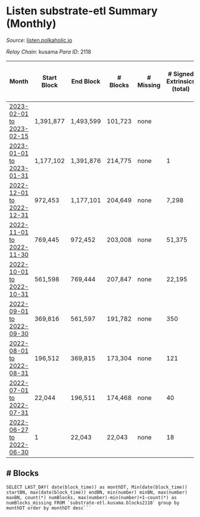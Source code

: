 # Listen substrate-etl Summary (Monthly)

_Source_: [listen.polkaholic.io](https://listen.polkaholic.io)

*Relay Chain*: kusama
*Para ID*: 2118



| Month | Start Block | End Block | # Blocks | # Missing | # Signed Extrinsics (total) | # Active Accounts (avg) | # Addresses with Balances (max) | Issues |
| ----- | ----------- | --------- | -------- | --------- | --------------------------- | ----------------------- | ------------------------------- | ------ |
| [2023-02-01 to 2023-02-15](/kusama/2118-listen/2023-02-28.md) | 1,391,877 | 1,493,599 | 101,723 | none  |  |  | 2,053 | - | 
| [2023-01-01 to 2023-01-31](/kusama/2118-listen/2023-01-31.md) | 1,177,102 | 1,391,876 | 214,775 | none  | 1 |  | 2,053 | - | 
| [2022-12-01 to 2022-12-31](/kusama/2118-listen/2022-12-31.md) | 972,453 | 1,177,101 | 204,649 | none  | 7,298 | 10 | 2,053 | - | 
| [2022-11-01 to 2022-11-30](/kusama/2118-listen/2022-11-30.md) | 769,445 | 972,452 | 203,008 | none  | 51,375 | 99 | 2,005 | - | 
| [2022-10-01 to 2022-10-31](/kusama/2118-listen/2022-10-31.md) | 561,598 | 769,444 | 207,847 | none  | 22,195 | 30 | 292 | - | 
| [2022-09-01 to 2022-09-30](/kusama/2118-listen/2022-09-30.md) | 369,816 | 561,597 | 191,782 | none  | 350 | 4 | 64 | - | 
| [2022-08-01 to 2022-08-31](/kusama/2118-listen/2022-08-31.md) | 196,512 | 369,815 | 173,304 | none  | 121 | 1 | 27 | - | 
| [2022-07-01 to 2022-07-31](/kusama/2118-listen/2022-07-31.md) | 22,044 | 196,511 | 174,468 | none  | 40 |  | 15 | - | 
| [2022-06-27 to 2022-06-30](/kusama/2118-listen/2022-06-30.md) | 1 | 22,043 | 22,043 | none  | 18 |  | 9 | - | 

## # Blocks
```
SELECT LAST_DAY( date(block_time)) as monthDT, Min(date(block_time)) startBN, max(date(block_time)) endBN, min(number) minBN, max(number) maxBN, count(*) numBlocks, max(number)-min(number)+1-count(*) as numBlocks_missing FROM `substrate-etl.kusama.blocks2118` group by monthDT order by monthDT desc```

